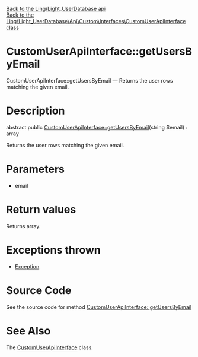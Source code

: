 [Back to the Ling/Light_UserDatabase api](https://github.com/lingtalfi/Light_UserDatabase/blob/master/doc/api/Ling/Light_UserDatabase.md)<br>
[Back to the Ling\Light_UserDatabase\Api\Custom\Interfaces\CustomUserApiInterface class](https://github.com/lingtalfi/Light_UserDatabase/blob/master/doc/api/Ling/Light_UserDatabase/Api/Custom/Interfaces/CustomUserApiInterface.md)


CustomUserApiInterface::getUsersByEmail
================



CustomUserApiInterface::getUsersByEmail — Returns the user rows matching the given email.




Description
================


abstract public [CustomUserApiInterface::getUsersByEmail](https://github.com/lingtalfi/Light_UserDatabase/blob/master/doc/api/Ling/Light_UserDatabase/Api/Custom/Interfaces/CustomUserApiInterface/getUsersByEmail.md)(string $email) : array




Returns the user rows matching the given email.




Parameters
================


- email

    


Return values
================

Returns array.


Exceptions thrown
================

- [Exception](http://php.net/manual/en/class.exception.php).&nbsp;







Source Code
===========
See the source code for method [CustomUserApiInterface::getUsersByEmail](https://github.com/lingtalfi/Light_UserDatabase/blob/master/Api/Custom/Interfaces/CustomUserApiInterface.php#L23-L23)


See Also
================

The [CustomUserApiInterface](https://github.com/lingtalfi/Light_UserDatabase/blob/master/doc/api/Ling/Light_UserDatabase/Api/Custom/Interfaces/CustomUserApiInterface.md) class.



